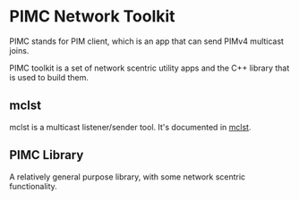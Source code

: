 # PIMC Network Toolkit

PIMC stands for PIM client, which is an app that can send PIMv4 multicast joins.

PIMC toolkit is a set of network scentric utility apps and the C++ library that
is used to build them.

## mclst

mclst is a multicast listener/sender tool. It's documented in
[mclst](docs/source/apps-sources/mclst.rst).

## PIMC Library

A relatively general purpose library, with some network scentric functionality.
